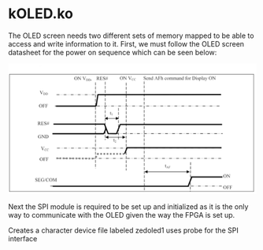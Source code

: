 # kOLED.ko

The OLED screen needs two different sets of memory mapped to be able to access and write information to it. First, we must follow the OLED screen datasheet for the power on sequence which can be seen below:

![Power-On Sequence](images/poweron.png)




Next the SPI module is required to be set up and initialized as it is the only way to communicate with the OLED given the way the FPGA is set up. 

Creates a character device file labeled zedoled1 uses probe for the SPI interface
